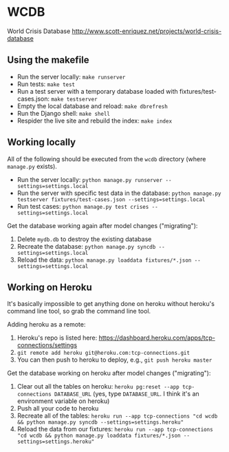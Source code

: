 WCDB
====

World Crisis Database
http://www.scott-enriquez.net/projects/world-crisis-database

Using the makefile
-----------------------------

* Run the server locally: `make runserver`
* Run tests: `make test`
* Run a test server with a temporary database loaded with fixtures/test-cases.json: `make testserver`
* Empty the local database and reload: `make dbrefresh`
* Run the Django shell: `make shell`
* Respider the live site and rebuild the index: `make index`


Working locally
-------------------
All of the following should be executed from the `wcdb` directory (where `manage.py` exists).

* Run the server locally: `python manage.py runserver --settings=settings.local`
* Run the server with specific test data in the database: `python manage.py testserver fixtures/test-cases.json --settings=settings.local`
* Run test cases: `python manage.py test crises --settings=settings.local`

Get the database working again after model changes ("migrating"):

1. Delete `mydb.db` to destroy the existing database
2. Recreate the database: `python manage.py syncdb --settings=settings.local`
3. Reload the data: `python manage.py loaddata fixtures/*.json --settings=settings.local`
    

Working on Heroku
---------------------

It's basically impossible to get anything done on heroku without heroku's command line tool, so grab the command line tool.

Adding heroku as a remote:

1. Heroku's repo is listed here: https://dashboard.heroku.com/apps/tcp-connections/settings
2. `git remote add heroku git@heroku.com:tcp-connections.git`
3. You can then push to heroku to deploy, e.g., `git push heroku master`


Get the database working on heroku after model changes ("migrating"):

1. Clear out all the tables on heroku: `heroku pg:reset --app tcp-connections DATABASE_URL` (yes, type `DATABASE_URL`. I think it's an environment variable on heroku)
2. Push all your code to heroku
3. Recreate all of the tables: `heroku run --app tcp-connections "cd wcdb && python manage.py syncdb --settings=settings.heroku"`
4. Reload the data from our fixtures: `heroku run --app tcp-connections "cd wcdb && python manage.py loaddata fixtures/*.json --settings=settings.heroku"`

